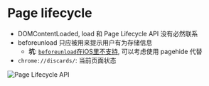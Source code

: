 # Page lifecycle

* DOMContentLoaded, load 和 Page Lifecycle API 没有必然联系
* beforeunload 只应被用来提示用户有为存储信息
  * **坑**: [`beforeunload`在iOS里不支持](https://stackoverflow.com/questions/3239834/window-onbeforeunload-not-working-on-the-ipad), 可以考虑使用 pagehide 代替
* `chrome://discards/`: 当前页面状态

![Page Lifecycle API](https://developers.google.com/web/updates/images/2018/07/page-lifecycle-api-state-event-flow.png)